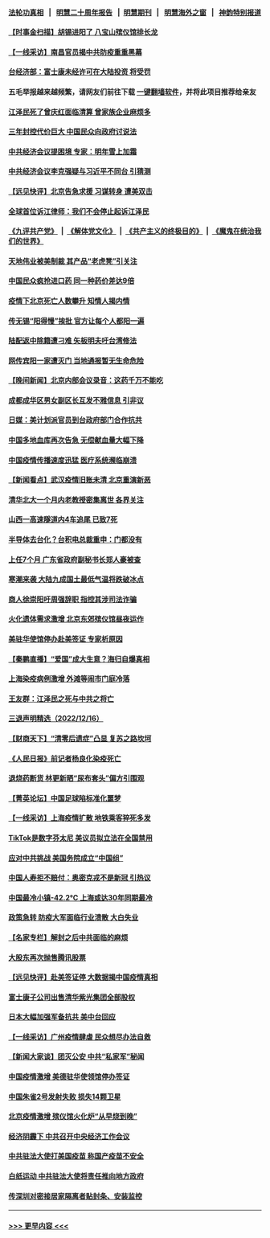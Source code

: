#### [法轮功真相](https://github.com/gfw-breaker/truth/blob/master/README.md?t=0) &nbsp;&nbsp;|&nbsp;&nbsp; [明慧二十周年报告](https://github.com/gfw-breaker/mh-reports/blob/master/README.md?t=0) &nbsp;&nbsp;|&nbsp;&nbsp;[明慧期刊](https://github.com/gfw-breaker/mh-qikan) &nbsp;&nbsp;|&nbsp;&nbsp; [明慧海外之窗](https://github.com/gfw-breaker/mh-news/blob/master/README.md?t=0) &nbsp;&nbsp;|&nbsp;&nbsp; [神韵特别报道](https://github.com/gfw-breaker/mh-news/blob/master/shenyun.md?t=0)
#### [【时事金扫描】胡锡进阳了 八宝山殡仪馆排长龙](../pages/nsc413/n13886812.md?t=12180650) 
#### [【一线采访】南昌官员揭中共防疫重重黑幕](../pages/nsc413/n13886703.md?t=12180650) 
#### [台经济部：富士康未经许可在大陆投资 将受罚](../pages/nsc413/n13886861.md?t=12180650) 
#### 五毛举报越来越频繁，请网友们前往下载 [一键翻墙软件](https://github.com/gfw-breaker/ssr-accounts)，并将此项目推荐给亲友
#### [江泽民死了曾庆红面临清算 曾家族企业麻烦多](../pages/nsc413/n13886840.md?t=12180650) 
#### [三年封控代价巨大 中国民众向政府讨说法](../pages/nsc413/n13886817.md?t=12180650) 
#### [中共经济会议提困境 专家：明年雪上加霜](../pages/nsc413/n13886550.md?t=12180650) 
#### [中共经济会议李克强疑与习近平不同台 引猜测](../pages/nsc413/n13886722.md?t=12180650) 
#### [【远见快评】北京告急求援 习谋转身 遭美双击](../pages/nsc413/n13886518.md?t=12180650) 
#### [全球首位诉江律师：我们不会停止起诉江泽民](../pages/nsc413/n13886803.md?t=12180650) 
#### [《九评共产党》](https://github.com/begood0513/9ping.md/blob/master/README.md) &nbsp;|&nbsp; [《解体党文化》](../../../../jtdwh.md/blob/master/README.md)  &nbsp;|&nbsp; [《共产主义的终极目的》](../../../../gczydzjmd.md/blob/master/README.md) &nbsp;|&nbsp; [《魔鬼在统治我们的世界》](../../../../mgztzwmdsj.md/blob/master/README.md) 
#### [天地伟业被美制裁 其产品“老虎凳”引关注](../pages/nsc413/n13886445.md?t=12180650) 
#### [中国民众疯抢进口药 同一种药价差达9倍](../pages/nsc413/n13886761.md?t=12180650) 
#### [疫情下北京死亡人数攀升 知情人揭内情](../pages/nsc413/n13886705.md?t=12180650) 
#### [传无锡“阳得慢”挨批 官方让每个人都阳一遍](../pages/nsc413/n13886707.md?t=12180650) 
#### [陆配返中除籍遭刁难 矢板明夫吁台湾修法](../pages/nsc413/n13886682.md?t=12180650) 
#### [网传宾阳一家遭灭门 当地通报暂无生命危险](../pages/nsc413/n13886681.md?t=12180650) 
#### [【晚间新闻】北京内部会议录音：这药千万不能吃](../pages/nsc413/n13886691.md?t=12180650) 
#### [成都成华区男女副区长互发不雅信息 引非议](../pages/nsc413/n13886641.md?t=12180650) 
#### [日媒：美计划派官员到台政府部门合作抗共](../pages/nsc413/n13886678.md?t=12180650) 
#### [中国多地血库再次告急 无偿献血量大幅下降](../pages/nsc413/n13886675.md?t=12180650) 
#### [中国疫情传播速度迅猛 医疗系统濒临崩溃](../pages/nsc413/n13886639.md?t=12180650) 
#### [【新闻看点】武汉疫情旧账未清 北京重演新恶](../pages/nsc413/n13886438.md?t=12180650) 
#### [清华北大一个月内老教授密集离世 各界关注](../pages/nsc413/n13886469.md?t=12180650) 
#### [山西一高速隧道内4车追尾 已致7死](../pages/nsc413/n13886673.md?t=12180650) 
#### [半导体去台化？台积电总裁重申：门都没有](../pages/nsc413/n13886530.md?t=12180650) 
#### [上任7个月 广东省政府副秘书长郑人豪被查](../pages/nsc413/n13886527.md?t=12180650) 
#### [寒潮来袭 大陆九成国土最低气温将跌破冰点](../pages/nsc413/n13886529.md?t=12180650) 
#### [商人徐崇阳吁周强辞职 指控其涉司法诈骗](../pages/nsc413/n13886549.md?t=12180650) 
#### [火化遗体需求激增 北京东郊殡仪馆昼夜运作](../pages/nsc413/n13886439.md?t=12180650) 
#### [美驻华使馆停办赴美签证 专家析原因](../pages/nsc413/n13886582.md?t=12180650) 
#### [【秦鹏直播】“爱国”成大生意？海归自爆真相](../pages/nsc413/n13886448.md?t=12180650) 
#### [上海染疫病例激增 外滩等闹市门庭冷落](../pages/nsc413/n13886478.md?t=12180650) 
#### [王友群：江泽民之死与中共之将亡](../pages/nsc413/n13886245.md?t=12180650) 
#### [三退声明精选（2022/12/16）](../pages/nsc413/n13886483.md?t=12180650) 
#### [【财商天下】“清零后遗症”凸显 复苏之路坎坷](../pages/nsc413/n13886408.md?t=12180650) 
#### [《人民日报》前记者杨良化染疫死亡](../pages/nsc413/n13886402.md?t=12180650) 
#### [退烧药断货 林更新晒“尿布套头”偏方引围观](../pages/nsc413/n13886399.md?t=12180650) 
#### [【菁英论坛】中国足球陷标准化噩梦](../pages/nsc413/n13886301.md?t=12180650) 
#### [【一线采访】上海疫情扩散 地铁乘客猝死多发](../pages/nsc413/n13886278.md?t=12180650) 
#### [TikTok是数字芬太尼 美议员拟立法在全国禁用](../pages/nsc413/n13886372.md?t=12180650) 
#### [应对中共挑战 美国务院成立“中国组”](../pages/nsc413/n13886390.md?t=12180650) 
#### [中国人寿拒不赔付：奥密克戎不是新冠 引热议](../pages/nsc413/n13886388.md?t=12180650) 
#### [中国最冷小镇-42.2℃ 上海或达30年同期最冷](../pages/nsc413/n13886303.md?t=12180650) 
#### [政策急转 防疫大军面临行业溃散 大白失业](../pages/nsc413/n13886279.md?t=12180650) 
#### [【名家专栏】解封之后中共面临的麻烦](../pages/nsc413/n13886251.md?t=12180650) 
#### [大股东再次抛售腾讯股票](../pages/nsc413/n13886363.md?t=12180650) 
#### [【远见快评】赴美签证停 大数据揭中国疫情真相](../pages/nsc413/n13885945.md?t=12180650) 
#### [富士康子公司出售清华紫光集团全部股权](../pages/nsc413/n13886348.md?t=12180650) 
#### [日本大幅加强军备抗共 美中台回应](../pages/nsc413/n13886331.md?t=12180650) 
#### [【一线采访】广州疫情肆虐 民众想尽办法自救](../pages/nsc413/n13886155.md?t=12180650) 
#### [【新闻大家谈】团灭公安 中共“私家军”秘闻](../pages/nsc413/n13886227.md?t=12180650) 
#### [中国疫情激增 美德驻华使领馆停办签证](../pages/nsc413/n13886335.md?t=12180650) 
#### [中国朱雀2号发射失败 损失14颗卫星](../pages/nsc413/n13885136.md?t=12180650) 
#### [北京疫情激增 殡仪馆火化炉“从早烧到晚”](../pages/nsc413/n13886237.md?t=12180650) 
#### [经济阴霾下 中共召开中央经济工作会议](../pages/nsc413/n13886283.md?t=12180650) 
#### [中共驻法大使打美国疫苗 称国产疫苗不安全](../pages/nsc413/n13886242.md?t=12180650) 
#### [白纸运动 中共驻法大使将责任推向地方政府](../pages/nsc413/n13886151.md?t=12180650) 
#### [传深圳对密接居家隔离者贴封条、安装监控](../pages/nsc413/n13886185.md?t=12180650) 

----
#### [ >>> 更早内容 <<< ](../indexes/nsc413-earlier.md)
